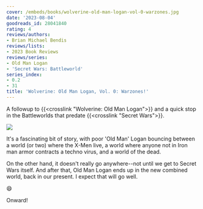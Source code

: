```yaml
---
cover: /embeds/books/wolverine-old-man-logan-vol-0-warzones.jpg
date: '2023-08-04'
goodreads_id: 28041840
rating: 4
reviews/authors:
- Brian Michael Bendis
reviews/lists:
- 2023 Book Reviews
reviews/series:
- Old Man Logan
- 'Secret Wars: Battleworld'
series_index:
- 0.2
- 31
title: 'Wolverine: Old Man Logan, Vol. 0: Warzones!'
---
```

A followup to {{<crosslink "Wolverine: Old Man Logan">}} and a quick stop in the Battleworlds that predate {{<crosslink "Secret Wars">}}. 

![](/embeds/books/attachments/old-man-logan-0-textbundle-4b18b6.png)

It's a fascinating bit of story, with poor 'Old Man' Logan bouncing between a world (or two) where the X-Men live, a world where anyone not in Iron man armor contracts a techno virus, and a world of the dead. 

On the other hand, it doesn't really go anywhere--not until we get to Secret Wars itself. And after that, Old Man Logan ends up in the new combined world, back in our present. I expect that will go well. 

:smile: 

Onward!